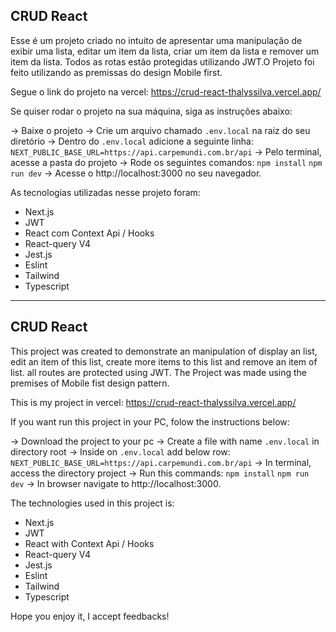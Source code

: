 ## CRUD React

Esse é um projeto criado no intuito de apresentar uma manipulação de exibir uma lista, editar um item da lista, criar um item da lista e remover um item da lista. Todos as rotas estão protegidas utilizando JWT.O Projeto foi feito utilizando as premissas do design Mobile first.

Segue o link do projeto na vercel: https://crud-react-thalyssilva.vercel.app/

Se quiser rodar o projeto na sua máquina, siga as instruções abaixo:

-> Baixe o projeto
-> Crie um arquivo chamado `.env.local` na raiz do seu diretório
-> Dentro do `.env.local` adicione a seguinte linha: `NEXT_PUBLIC_BASE_URL=https://api.carpemundi.com.br/api`
-> Pelo terminal, acesse a pasta do projeto
-> Rode os seguintes comandos:
`npm install`
`npm run dev`
-> Acesse o  http://localhost:3000 no seu navegador.



As tecnologias utilizadas nesse projeto foram:
* Next.js
* JWT
* React com Context Api / Hooks
* React-query V4
* Jest.js
* Eslint
* Tailwind
* Typescript


---

## CRUD React

This project was created to demonstrate an manipulation of display an list, edit an item of this list, create more items to this list and remove an item of list. all routes are protected using JWT. The Project was made using the premises of Mobile fist design pattern.


This is my project in vercel: https://crud-react-thalyssilva.vercel.app/


If you want run this project in your PC, folow the instructions below:

-> Download the project to your pc
-> Create a file with name `.env.local` in directory root
-> Inside on `.env.local` add below row: `NEXT_PUBLIC_BASE_URL=https://api.carpemundi.com.br/api`
-> In terminal, access the directory project
-> Run this commands:
`npm install`
`npm run dev`
-> In browser navigate to http://localhost:3000.



The technologies used in this project is:
* Next.js
* JWT
* React with Context Api / Hooks
* React-query V4
* Jest.js
* Eslint
* Tailwind
* Typescript

Hope you enjoy it, I accept feedbacks!

